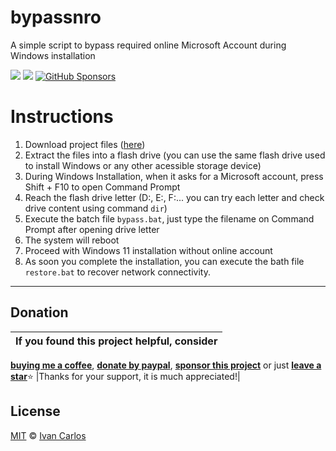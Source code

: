 # bypassnro
A simple script to bypass required online Microsoft Account during Windows installation

<a target="_blank" href="https://github.com/ivancarlosti/bypassnro"><img src="https://img.shields.io/github/stars/ivancarlosti/bypassnro?style=flat" /></a>
<a target="_blank" href="https://github.com/ivancarlosti/bypassnro"><img src="https://img.shields.io/github/last-commit/ivancarlosti/bypassnro" /></a>
[![GitHub Sponsors](https://img.shields.io/github/sponsors/ivancarlosti?label=GitHub%20Sponsors)](https://github.com/sponsors/ivancarlosti)

# Instructions
1. Download project files ([here](https://github.com/ivancarlosti/bypassnro/zipball/master))
2. Extract the files into a flash drive (you can use the same flash drive used to install Windows or any other acessible storage device)
3. During Windows Installation, when it asks for a Microsoft account, press Shift + F10 to open Command Prompt
4. Reach the flash drive letter (D:, E:, F:... you can try each letter and check drive content using command `dir`)
5. Execute the batch file `bypass.bat`, just type the filename on Command Prompt after opening drive letter
6. The system will reboot
7. Proceed with Windows 11 installation without online account
8. As soon you complete the installation, you can execute the bath file `restore.bat` to recover network connectivity.

---

## Donation

| If you found this project helpful, consider |
| :---: |
[**buying me a coffee**][buymeacoffee], [**donate by paypal**][paypal], [**sponsor this project**][sponsor] or just [**leave a star**](../..)⭐
|Thanks for your support, it is much appreciated!|

## License

[MIT](LICENSE) © [Ivan Carlos][ivancarlos]

[cc]: https://docs.github.com/en/communities/setting-up-your-project-for-healthy-contributions/adding-a-code-of-conduct-to-your-project
[contributing]: https://docs.github.com/en/articles/setting-guidelines-for-repository-contributors
[security]: https://docs.github.com/en/code-security/getting-started/adding-a-security-policy-to-your-repository
[support]: https://docs.github.com/en/articles/adding-support-resources-to-your-project
[it]: https://docs.github.com/en/communities/using-templates-to-encourage-useful-issues-and-pull-requests/configuring-issue-templates-for-your-repository#configuring-the-template-chooser
[prt]: https://docs.github.com/en/communities/using-templates-to-encourage-useful-issues-and-pull-requests/creating-a-pull-request-template-for-your-repository
[funding]: https://docs.github.com/en/articles/displaying-a-sponsor-button-in-your-repository
[ivancarlos]: https://ivancarlos.me
[buymeacoffee]: https://www.buymeacoffee.com/ivancarlos
[paypal]: https://icc.gg/donate
[sponsor]: https://github.com/sponsors/ivancarlosti

